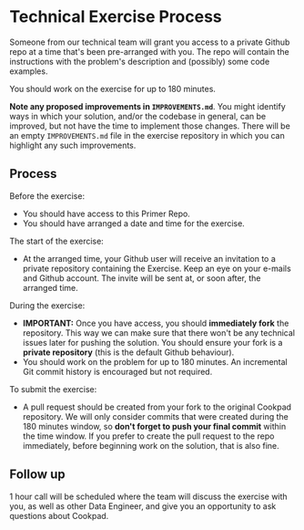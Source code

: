 # Technical Exercise Process

Someone from our technical team will grant you access to a private Github repo at a time that's
been pre-arranged with you. The repo will contain the instructions with the problem's description and
(possibly) some code examples.

You should work on the exercise for up to 180 minutes.

**Note any proposed improvements in `IMPROVEMENTS.md`**. You might identify ways in which your solution,
and/or the codebase in general, can be improved, but not have the time to implement those changes. There
will be an empty `IMPROVEMENTS.md` file in the exercise repository in which you can highlight any such
improvements.

## Process

Before the exercise:

- You should have access to this Primer Repo.
- You should have arranged a date and time for the exercise.

The start of the exercise:

- At the arranged time, your Github user will receive an invitation to a private repository
  containing the Exercise. Keep an eye on your e-mails and Github account. The invite will be sent
  at, or soon after, the arranged time.

During the exercise:

- **IMPORTANT:** Once you have access, you should **immediately fork** the repository. This way we
  can make sure that there won't be any technical issues later for pushing the solution. You should
  ensure your fork is a **private repository** (this is the default Github behaviour).
- You should work on the problem for up to 180 minutes. An incremental Git commit history is
  encouraged but not required.

To submit the exercise:

- A pull request should be created from your fork to the original Cookpad repository. We will only
  consider commits that were created during the 180 minutes window, so **don't forget to push your
  final commit** within the time window. If you prefer to create the pull request to the repo
  immediately, before beginning work on the solution, that is also fine.

## Follow up

1 hour call will be scheduled where the team will discuss the exercise with you, as well as other
Data Engineer, and give you an opportunity to ask questions about Cookpad.
